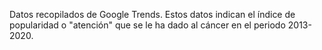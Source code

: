 Datos recopilados de Google Trends. Estos datos indican el índice de popularidad o "atención" que se le ha dado al cáncer en el periodo 2013-2020.
